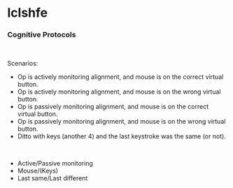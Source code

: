 # lclshfe

### Cognitive Protocols

<br>

Scenarios:

* Op is actively monitoring alignment, and mouse is on the correct virtual button.
* Op is actively monitoring alignment, and mouse is on the wrong virtual button.
* Op is passively monitoring alignment, and mouse is on the correct virtual button.
* Op is passively monitoring alignment, and mouse is on the wrong virtual button.
* Ditto with keys (another 4) and the last keystroke was the same (or not).

<br>

* Active/Passive monitoring
* Mouse/(Keys)
* Last same/Last different
